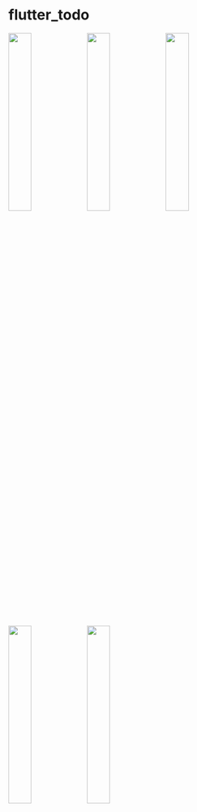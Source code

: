 # flutter_todo

<img src = "https://github.com/user-attachments/assets/50ca3be8-3a87-494b-8da3-a97cb34def6c" width="30%" height="30%">
<img src = "https://github.com/user-attachments/assets/397ea768-0e5a-421d-b8e6-c5517602b18f" width="30%" height="30%">
<img src = "https://github.com/user-attachments/assets/6fd91abf-5162-482c-9649-ae9f884e18fa" width="30%" height="30%">
<img src = "https://github.com/user-attachments/assets/d3b63619-796b-418f-a2af-7c2bdd1c8e2e" width="30%" height="30%">
<img src = "https://github.com/user-attachments/assets/4de8a567-7143-4cef-a215-7f47d68c7055" width="30%" height="30%">
